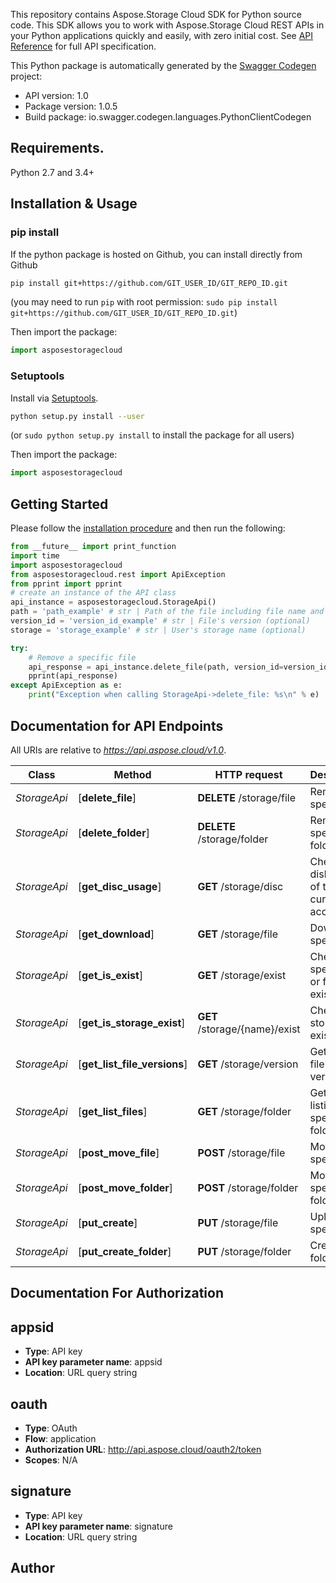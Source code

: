 This repository contains Aspose.Storage Cloud SDK for Python source code. This SDK allows you to work with Aspose.Storage Cloud REST APIs in your Python applications quickly and easily, with zero initial cost. See [API Reference](https://apireference.aspose.cloud/storage/) for full API specification.

This Python package is automatically generated by the [Swagger Codegen](https://github.com/swagger-api/swagger-codegen) project:

- API version: 1.0
- Package version: 1.0.5
- Build package: io.swagger.codegen.languages.PythonClientCodegen

## Requirements.

Python 2.7 and 3.4+

## Installation & Usage
### pip install

If the python package is hosted on Github, you can install directly from Github

```sh
pip install git+https://github.com/GIT_USER_ID/GIT_REPO_ID.git
```
(you may need to run `pip` with root permission: `sudo pip install git+https://github.com/GIT_USER_ID/GIT_REPO_ID.git`)

Then import the package:
```python
import asposestoragecloud 
```

### Setuptools

Install via [Setuptools](http://pypi.python.org/pypi/setuptools).

```sh
python setup.py install --user
```
(or `sudo python setup.py install` to install the package for all users)

Then import the package:
```python
import asposestoragecloud
```

## Getting Started

Please follow the [installation procedure](#installation--usage) and then run the following:

```python
from __future__ import print_function
import time
import asposestoragecloud
from asposestoragecloud.rest import ApiException
from pprint import pprint
# create an instance of the API class
api_instance = asposestoragecloud.StorageApi()
path = 'path_example' # str | Path of the file including file name and extension e.g. /Folder1/file.ext
version_id = 'version_id_example' # str | File's version (optional)
storage = 'storage_example' # str | User's storage name (optional)

try:
    # Remove a specific file 
    api_response = api_instance.delete_file(path, version_id=version_id, storage=storage)
    pprint(api_response)
except ApiException as e:
    print("Exception when calling StorageApi->delete_file: %s\n" % e)

```

## Documentation for API Endpoints

All URIs are relative to *https://api.aspose.cloud/v1.0*.

Class | Method | HTTP request | Description
------------ | ------------- | ------------- | -------------
*StorageApi* | [**delete_file**] | **DELETE** /storage/file | Remove a specific file
*StorageApi* | [**delete_folder**] | **DELETE** /storage/folder | Remove a specific folder
*StorageApi* | [**get_disc_usage**] | **GET** /storage/disc | Check the disk usage of the current account
*StorageApi* | [**get_download**] | **GET** /storage/file | Download a specific file
*StorageApi* | [**get_is_exist**] | **GET** /storage/exist | Check if a specific file or folder exists
*StorageApi* | [**get_is_storage_exist**] | **GET** /storage/{name}/exist | Check if storage exists
*StorageApi* | [**get_list_file_versions**] | **GET** /storage/version | Get the file&#39;s versions list
*StorageApi* | [**get_list_files**] | **GET** /storage/folder | Get the file listing of a specific folder
*StorageApi* | [**post_move_file**] | **POST** /storage/file | Move a specific file
*StorageApi* | [**post_move_folder**] | **POST** /storage/folder | Move a specific folder
*StorageApi* | [**put_create**] | **PUT** /storage/file | Upload a specific file
*StorageApi* | [**put_create_folder**] | **PUT** /storage/folder | Create the folder


## Documentation For Authorization


## appsid

- **Type**: API key
- **API key parameter name**: appsid
- **Location**: URL query string

## oauth

- **Type**: OAuth
- **Flow**: application
- **Authorization URL**: http://api.aspose.cloud/oauth2/token
- **Scopes**: N/A

## signature

- **Type**: API key
- **API key parameter name**: signature
- **Location**: URL query string


## Author



